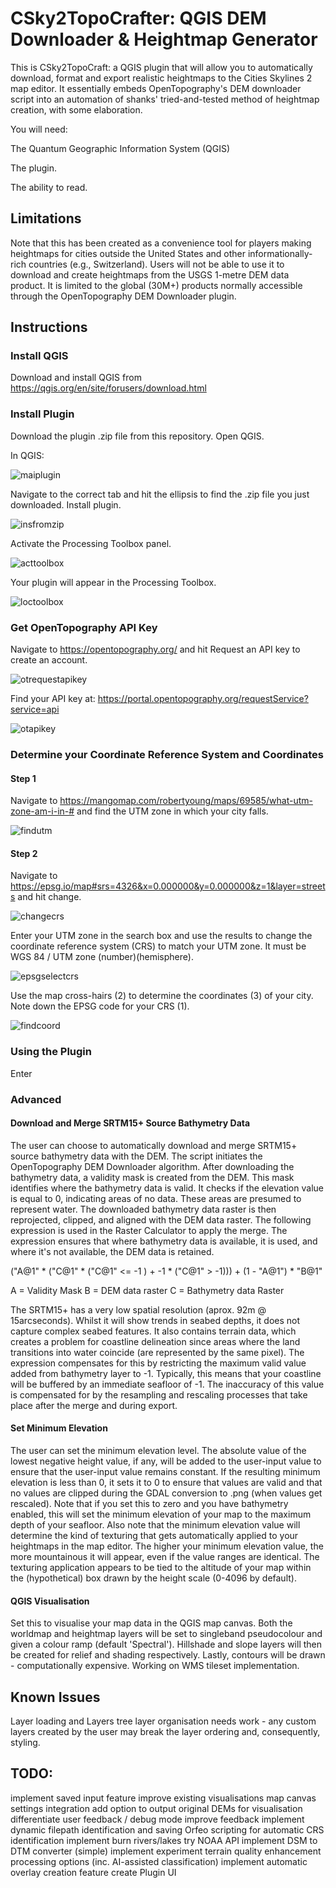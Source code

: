 # CSky2TopoCrafter: QGIS DEM Downloader & Heightmap Generator
This is CSky2TopoCraft: a QGIS plugin that will allow you to automatically download, format and export realistic heightmaps to the Cities Skylines 2 map editor. It essentially embeds OpenTopography's DEM downloader script into an automation of shanks' tried-and-tested method of heightmap creation, with some elaboration.

You will need:

The Quantum Geographic Information System (QGIS)

The plugin.

The ability to read.

## Limitations
Note that this has been created as a convenience tool for players making heightmaps for cities outside the United States and other informationally-rich countries (e.g., Switzerland). Users will not be able to use it to download and create heightmaps from the USGS 1-metre DEM data product. It is limited to the global (30M+) products normally accessible through the OpenTopography DEM Downloader plugin.

## Instructions

### Install QGIS
Download and install QGIS from https://qgis.org/en/site/forusers/download.html
### Install Plugin
Download the plugin .zip file from this repository. Open QGIS.

In QGIS:

![maiplugin](images/maiplugin.png)

Navigate to the correct tab and hit the ellipsis to find the .zip file you just downloaded. Install plugin.

![insfromzip](images/insfromzip.png)

Activate the Processing Toolbox panel.

![acttoolbox](images/acttoolbox.png)

Your plugin will appear in the Processing Toolbox.

![loctoolbox](images/loctoolbox.png)

### Get OpenTopography API Key
Navigate to https://opentopography.org/ and hit Request an API key to create an account.

![otrequestapikey](images/otrequestapikey.png)

Find your API key at: https://portal.opentopography.org/requestService?service=api

![otapikey](images/otapikey.png)

### Determine your Coordinate Reference System and Coordinates
#### Step 1
Navigate to https://mangomap.com/robertyoung/maps/69585/what-utm-zone-am-i-in-# and find the UTM zone in which your city falls.

![findutm](images/findutm.png)

#### Step 2
Navigate to https://epsg.io/map#srs=4326&x=0.000000&y=0.000000&z=1&layer=streets and hit change. 

![changecrs](images/epsgchangecrs.png)

Enter your UTM zone in the search box and use the results to change the coordinate reference system (CRS) to match your UTM zone. It must be WGS 84 / UTM zone (number)(hemisphere).

![epsgselectcrs](images/epsgselectcrs.png)

Use the map cross-hairs (2) to determine the coordinates (3) of your city. Note down the EPSG code for your CRS (1).

![findcoord](images/findcoord.png)
### Using the Plugin

Enter

### Advanced
#### Download and Merge SRTM15+ Source Bathymetry Data
The user can choose to automatically download and merge SRTM15+ source bathymetry data with the DEM. The script initiates the OpenTopography DEM Downloader algorithm. After downloading the bathymetry data, a validity mask is created from the DEM. This mask identifies where the bathymetry data is valid. It checks if the elevation value is equal to 0, indicating areas of no data. These areas are presumed to represent water. The downloaded bathymetry data raster is then reprojected, clipped, and aligned with the DEM data raster. The following expression is used in the Raster Calculator to apply the merge. The expression ensures that where bathymetry data is available, it is used, and where it's not available, the DEM data is retained. 

("A@1" * ("C@1" * ("C@1" <= -1 ) + -1 * ("C@1" > -1))) + (1 - "A@1") * "B@1"

A = Validity Mask
B = DEM data raster
C = Bathymetry data Raster

The SRTM15+ has a very low spatial resolution (aprox. 92m @ 15arcseconds). Whilst it will show trends in seabed depths, it does not capture complex seabed features. It also contains terrain data, which creates a problem for coastline delineation since areas where the land transitions into water coincide (are represented by the same pixel). The expression compensates for this by restricting the maximum valid value added from bathymetry layer to -1. Typically, this means that your coastline will be buffered by an immediate seafloor of -1. The inaccuracy of this value is compensated for by the resampling and rescaling processes that take place after the merge and during export.

#### Set Minimum Elevation
The user can set the minimum elevation level. The absolute value of the lowest negative height value, if any, will be added to the user-input value to ensure that the user-input value remains constant. If the resulting minimum elevation is less than 0, it sets it to 0 to ensure that values are valid and that no values are clipped during the GDAL conversion to .png (when values get rescaled). Note that if you set this to zero and you have bathymetry enabled, this will set the minimum elevation of your map to the maximum depth of your seafloor. Also note that the minimum elevation value will determine the kind of texturing that gets automatically applied to your heightmaps in the map editor. The higher your minimum elevation value, the more mountainous it will appear, even if the value ranges are identical. The texturing application appears to be tied to the altitude of your map within the (hypothetical) box drawn by the height scale (0-4096 by default).

#### QGIS Visualisation
Set this to visualise your map data in the QGIS map canvas. Both the worldmap and heightmap layers will be set to singleband pseudocolour and given a colour ramp (default 'Spectral'). Hillshade and slope layers will then be created for relief and shading respectively. Lastly, contours will be drawn - computationally expensive. Working on WMS tileset implementation.

## Known Issues
Layer loading and Layers tree layer organisation needs work - any custom layers created by the user may break the layer ordering and, consequently, styling.

## TODO:
implement saved input feature
improve existing visualisations
map canvas settings integration
add option to output original DEMs for visualisation
differentiate user feedback / debug mode
improve feedback
implement dynamic filepath identification and saving
Orfeo scripting for automatic CRS identification
implement burn rivers/lakes
try NOAA API
implement DSM to DTM converter (simple)
implement experiment terrain quality enhancement processing options (inc. AI-assisted classification)
implement automatic overlay creation feature
create Plugin UI


